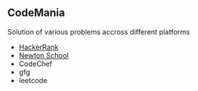 ## CodeMania
Solution of various problems accross different platforms
* <a href="/HackerRank">HackerRank</a>
* <a href="/newtonSchool">Newton School</a>
* CodeChef
* gfg
* leetcode


